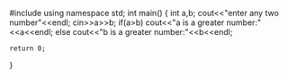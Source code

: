 #include<iostream>
using namespace std;
int main()
{
    int a,b;
    cout<<"enter any two number"<<endl;
    cin>>a>>b;
    if(a>b)
    cout<<"a is a greater number:"<<a<<endl;
    else
    cout<<"b is a greater number:"<<b<<endl; 

    return 0;
}
